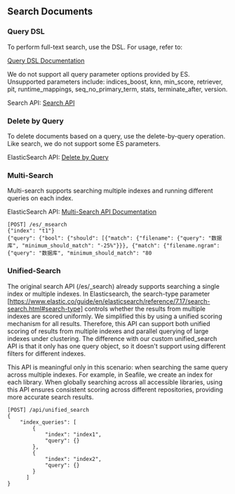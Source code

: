 ## Search Documents
### Query DSL
To perform full-text search, use the DSL. For usage, refer to:

[Query DSL Documentation](https://www.elastic.co/guide/en/elasticsearch/reference/current/query-dsl.html)

We do not support all query parameter options provided by ES. Unsupported parameters include: indices_boost, knn, min_score, retriever, pit, runtime_mappings, seq_no_primary_term, stats, terminate_after, version.

Search API: [Search API](https://www.elastic.co/guide/en/elasticsearch/reference/current/search-search.html)

### Delete by Query
To delete documents based on a query, use the delete-by-query operation. Like search, we do not support some ES parameters.

ElasticSearch API: [Delete by Query](https://www.elastic.co/guide/en/elasticsearch/reference/current/docs-delete-by-query.html)

### Multi-Search
Multi-search supports searching multiple indexes and running different queries on each index.

ElasticSearch API: [Multi-Search API Documentation](https://www.elastic.co/guide/en/elasticsearch/reference/current/search-multi-search.html)

```
[POST] /es/_msearch
{"index": "t1"}
{"query": {"bool": {"should": [{"match": {"filename": {"query": "数据库", "minimum_should_match": "-25%"}}}, {"match": {"filename.ngram": {"query": "数据库", "minimum_should_match": "80
```

### Unified-Search
The original search API (/es/_search) already supports searching a single index or multiple indexes. In Elasticsearch, the search-type parameter [https://www.elastic.co/guide/en/elasticsearch/reference/7.17/search-search.html#search-type] controls whether the results from multiple indexes are scored uniformly. We simplified this by using a unified scoring mechanism for all results. Therefore, this API can support both unified scoring of results from multiple indexes and parallel querying of large indexes under clustering. The difference with our custom unified_search API is that it only has one query object, so it doesn't support using different filters for different indexes.

This API is meaningful only in this scenario: when searching the same query across multiple indexes. For example, in Seafile, we create an index for each library. When globally searching across all accessible libraries, using this API ensures consistent scoring across different repositories, providing more accurate search results.

```
[POST] /api/unified_search
{
    "index_queries": [
        {
            "index": "index1",
            "query": {}
        },
        {
            "index": "index2",
            "query": {}
        }
      ]
}
```
